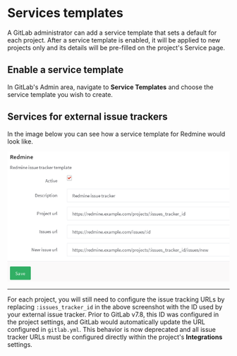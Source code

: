 # Services templates

A GitLab administrator can add a service template that sets a default for each
project. After a service template is enabled, it will be applied to new
projects only and its details will be pre-filled on the project's Service page.

## Enable a service template

In GitLab's Admin area, navigate to **Service Templates** and choose the
service template you wish to create.

## Services for external issue trackers

In the image below you can see how a service template for Redmine would look
like.

![Redmine service template](img/services_templates_redmine_example.png)

---

For each project, you will still need to configure the issue tracking
URLs by replacing `:issues_tracker_id` in the above screenshot with the ID used
by your external issue tracker. Prior to GitLab v7.8, this ID was configured in
the project settings, and GitLab would automatically update the URL configured
in `gitlab.yml`. This behavior is now deprecated and all issue tracker URLs
must be configured directly within the project's **Integrations** settings.
